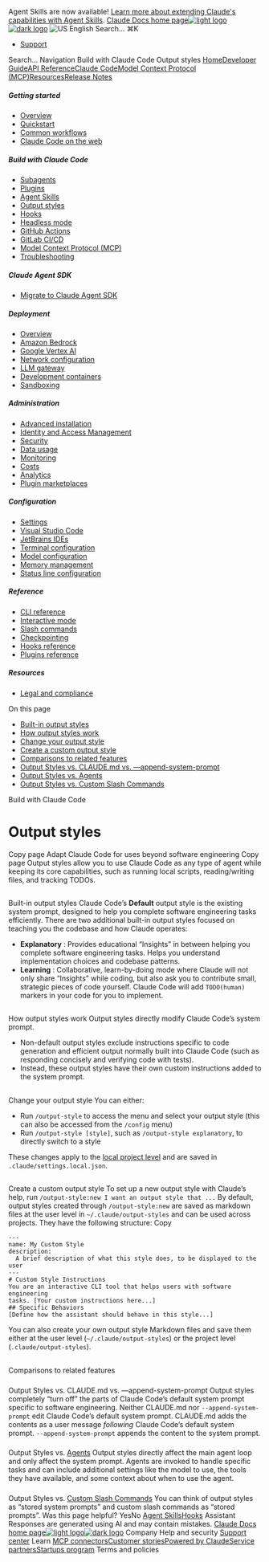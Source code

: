 Agent Skills are now available! [Learn more about extending Claude's capabilities with Agent Skills](https://docs.claude.com/en/docs/agents-and-tools/agent-skills/overview).
[Claude Docs home page![light logo](https://mintcdn.com/anthropic-claude-docs/DcI2Ybid7ZEnFaf0/logo/light.svg?fit=max&auto=format&n=DcI2Ybid7ZEnFaf0&q=85&s=c877c45432515ee69194cb19e9f983a2)![dark logo](https://mintcdn.com/anthropic-claude-docs/DcI2Ybid7ZEnFaf0/logo/dark.svg?fit=max&auto=format&n=DcI2Ybid7ZEnFaf0&q=85&s=f5bb877be0cb3cba86cf6d7c88185216)](https://docs.claude.com/)
![US](https://d3gk2c5xim1je2.cloudfront.net/flags/US.svg)
English
Search...
⌘K
  * [Support](https://support.claude.com/)


Search...
Navigation
Build with Claude Code
Output styles
[Home](https://docs.claude.com/en/home)[Developer Guide](https://docs.claude.com/en/docs/intro)[API Reference](https://docs.claude.com/en/api/overview)[Claude Code](https://docs.claude.com/en/docs/claude-code/overview)[Model Context Protocol (MCP)](https://docs.claude.com/en/docs/mcp)[Resources](https://docs.claude.com/en/resources/overview)[Release Notes](https://docs.claude.com/en/release-notes/overview)
##### Getting started
  * [Overview](https://docs.claude.com/en/docs/claude-code/overview)
  * [Quickstart](https://docs.claude.com/en/docs/claude-code/quickstart)
  * [Common workflows](https://docs.claude.com/en/docs/claude-code/common-workflows)
  * [Claude Code on the web](https://docs.claude.com/en/docs/claude-code/claude-code-on-the-web)


##### Build with Claude Code
  * [Subagents](https://docs.claude.com/en/docs/claude-code/sub-agents)
  * [Plugins](https://docs.claude.com/en/docs/claude-code/plugins)
  * [Agent Skills](https://docs.claude.com/en/docs/claude-code/skills)
  * [Output styles](https://docs.claude.com/en/docs/claude-code/output-styles)
  * [Hooks](https://docs.claude.com/en/docs/claude-code/hooks-guide)
  * [Headless mode](https://docs.claude.com/en/docs/claude-code/headless)
  * [GitHub Actions](https://docs.claude.com/en/docs/claude-code/github-actions)
  * [GitLab CI/CD](https://docs.claude.com/en/docs/claude-code/gitlab-ci-cd)
  * [Model Context Protocol (MCP)](https://docs.claude.com/en/docs/claude-code/mcp)
  * [Troubleshooting](https://docs.claude.com/en/docs/claude-code/troubleshooting)


##### Claude Agent SDK
  * [Migrate to Claude Agent SDK](https://docs.claude.com/en/docs/claude-code/sdk/migration-guide)


##### Deployment
  * [Overview](https://docs.claude.com/en/docs/claude-code/third-party-integrations)
  * [Amazon Bedrock](https://docs.claude.com/en/docs/claude-code/amazon-bedrock)
  * [Google Vertex AI](https://docs.claude.com/en/docs/claude-code/google-vertex-ai)
  * [Network configuration](https://docs.claude.com/en/docs/claude-code/network-config)
  * [LLM gateway](https://docs.claude.com/en/docs/claude-code/llm-gateway)
  * [Development containers](https://docs.claude.com/en/docs/claude-code/devcontainer)
  * [Sandboxing](https://docs.claude.com/en/docs/claude-code/sandboxing)


##### Administration
  * [Advanced installation](https://docs.claude.com/en/docs/claude-code/setup)
  * [Identity and Access Management](https://docs.claude.com/en/docs/claude-code/iam)
  * [Security](https://docs.claude.com/en/docs/claude-code/security)
  * [Data usage](https://docs.claude.com/en/docs/claude-code/data-usage)
  * [Monitoring](https://docs.claude.com/en/docs/claude-code/monitoring-usage)
  * [Costs](https://docs.claude.com/en/docs/claude-code/costs)
  * [Analytics](https://docs.claude.com/en/docs/claude-code/analytics)
  * [Plugin marketplaces](https://docs.claude.com/en/docs/claude-code/plugin-marketplaces)


##### Configuration
  * [Settings](https://docs.claude.com/en/docs/claude-code/settings)
  * [Visual Studio Code](https://docs.claude.com/en/docs/claude-code/vs-code)
  * [JetBrains IDEs](https://docs.claude.com/en/docs/claude-code/jetbrains)
  * [Terminal configuration](https://docs.claude.com/en/docs/claude-code/terminal-config)
  * [Model configuration](https://docs.claude.com/en/docs/claude-code/model-config)
  * [Memory management](https://docs.claude.com/en/docs/claude-code/memory)
  * [Status line configuration](https://docs.claude.com/en/docs/claude-code/statusline)


##### Reference
  * [CLI reference](https://docs.claude.com/en/docs/claude-code/cli-reference)
  * [Interactive mode](https://docs.claude.com/en/docs/claude-code/interactive-mode)
  * [Slash commands](https://docs.claude.com/en/docs/claude-code/slash-commands)
  * [Checkpointing](https://docs.claude.com/en/docs/claude-code/checkpointing)
  * [Hooks reference](https://docs.claude.com/en/docs/claude-code/hooks)
  * [Plugins reference](https://docs.claude.com/en/docs/claude-code/plugins-reference)


##### Resources
  * [Legal and compliance](https://docs.claude.com/en/docs/claude-code/legal-and-compliance)


On this page
  * [Built-in output styles](https://docs.claude.com/en/docs/claude-code/output-styles#built-in-output-styles)
  * [How output styles work](https://docs.claude.com/en/docs/claude-code/output-styles#how-output-styles-work)
  * [Change your output style](https://docs.claude.com/en/docs/claude-code/output-styles#change-your-output-style)
  * [Create a custom output style](https://docs.claude.com/en/docs/claude-code/output-styles#create-a-custom-output-style)
  * [Comparisons to related features](https://docs.claude.com/en/docs/claude-code/output-styles#comparisons-to-related-features)
  * [Output Styles vs. CLAUDE.md vs. —append-system-prompt](https://docs.claude.com/en/docs/claude-code/output-styles#output-styles-vs-claude-md-vs-%E2%80%94append-system-prompt)
  * [Output Styles vs. Agents](https://docs.claude.com/en/docs/claude-code/output-styles#output-styles-vs-agents)
  * [Output Styles vs. Custom Slash Commands](https://docs.claude.com/en/docs/claude-code/output-styles#output-styles-vs-custom-slash-commands)


Build with Claude Code
# Output styles
Copy page
Adapt Claude Code for uses beyond software engineering
Copy page
Output styles allow you to use Claude Code as any type of agent while keeping its core capabilities, such as running local scripts, reading/writing files, and tracking TODOs.
## 
[​](https://docs.claude.com/en/docs/claude-code/output-styles#built-in-output-styles)
Built-in output styles
Claude Code’s **Default** output style is the existing system prompt, designed to help you complete software engineering tasks efficiently. There are two additional built-in output styles focused on teaching you the codebase and how Claude operates:
  * **Explanatory** : Provides educational “Insights” in between helping you complete software engineering tasks. Helps you understand implementation choices and codebase patterns.
  * **Learning** : Collaborative, learn-by-doing mode where Claude will not only share “Insights” while coding, but also ask you to contribute small, strategic pieces of code yourself. Claude Code will add `TODO(human)` markers in your code for you to implement.


## 
[​](https://docs.claude.com/en/docs/claude-code/output-styles#how-output-styles-work)
How output styles work
Output styles directly modify Claude Code’s system prompt.
  * Non-default output styles exclude instructions specific to code generation and efficient output normally built into Claude Code (such as responding concisely and verifying code with tests).
  * Instead, these output styles have their own custom instructions added to the system prompt.


## 
[​](https://docs.claude.com/en/docs/claude-code/output-styles#change-your-output-style)
Change your output style
You can either:
  * Run `/output-style` to access the menu and select your output style (this can also be accessed from the `/config` menu)
  * Run `/output-style [style]`, such as `/output-style explanatory`, to directly switch to a style

These changes apply to the [local project level](https://docs.claude.com/en/docs/claude-code/settings) and are saved in `.claude/settings.local.json`.
## 
[​](https://docs.claude.com/en/docs/claude-code/output-styles#create-a-custom-output-style)
Create a custom output style
To set up a new output style with Claude’s help, run `/output-style:new I want an output style that ...` By default, output styles created through `/output-style:new` are saved as markdown files at the user level in `~/.claude/output-styles` and can be used across projects. They have the following structure:
Copy
```
---
name: My Custom Style
description:
  A brief description of what this style does, to be displayed to the user
---
# Custom Style Instructions
You are an interactive CLI tool that helps users with software engineering
tasks. [Your custom instructions here...]
## Specific Behaviors
[Define how the assistant should behave in this style...]

```

You can also create your own output style Markdown files and save them either at the user level (`~/.claude/output-styles`) or the project level (`.claude/output-styles`).
## 
[​](https://docs.claude.com/en/docs/claude-code/output-styles#comparisons-to-related-features)
Comparisons to related features
### 
[​](https://docs.claude.com/en/docs/claude-code/output-styles#output-styles-vs-claude-md-vs-%E2%80%94append-system-prompt)
Output Styles vs. CLAUDE.md vs. —append-system-prompt
Output styles completely “turn off” the parts of Claude Code’s default system prompt specific to software engineering. Neither CLAUDE.md nor `--append-system-prompt` edit Claude Code’s default system prompt. CLAUDE.md adds the contents as a user message _following_ Claude Code’s default system prompt. `--append-system-prompt` appends the content to the system prompt.
### 
[​](https://docs.claude.com/en/docs/claude-code/output-styles#output-styles-vs-agents)
Output Styles vs. [Agents](https://docs.claude.com/en/docs/claude-code/sub-agents)
Output styles directly affect the main agent loop and only affect the system prompt. Agents are invoked to handle specific tasks and can include additional settings like the model to use, the tools they have available, and some context about when to use the agent.
### 
[​](https://docs.claude.com/en/docs/claude-code/output-styles#output-styles-vs-custom-slash-commands)
Output Styles vs. [Custom Slash Commands](https://docs.claude.com/en/docs/claude-code/slash-commands)
You can think of output styles as “stored system prompts” and custom slash commands as “stored prompts”.
Was this page helpful?
YesNo
[Agent Skills](https://docs.claude.com/en/docs/claude-code/skills)[Hooks](https://docs.claude.com/en/docs/claude-code/hooks-guide)
Assistant
Responses are generated using AI and may contain mistakes.
[Claude Docs home page![light logo](https://mintcdn.com/anthropic-claude-docs/DcI2Ybid7ZEnFaf0/logo/light.svg?fit=max&auto=format&n=DcI2Ybid7ZEnFaf0&q=85&s=c877c45432515ee69194cb19e9f983a2)![dark logo](https://mintcdn.com/anthropic-claude-docs/DcI2Ybid7ZEnFaf0/logo/dark.svg?fit=max&auto=format&n=DcI2Ybid7ZEnFaf0&q=85&s=f5bb877be0cb3cba86cf6d7c88185216)](https://docs.claude.com/)
Company
Help and security
[Support center](https://support.claude.com/)
Learn
[MCP connectors](https://claude.com/partners/mcp)[Customer stories](https://www.claude.com/customers)[Powered by Claude](https://claude.com/partners/powered-by-claude)[Service partners](https://claude.com/partners/services)[Startups program](https://claude.com/programs/startups)
Terms and policies
